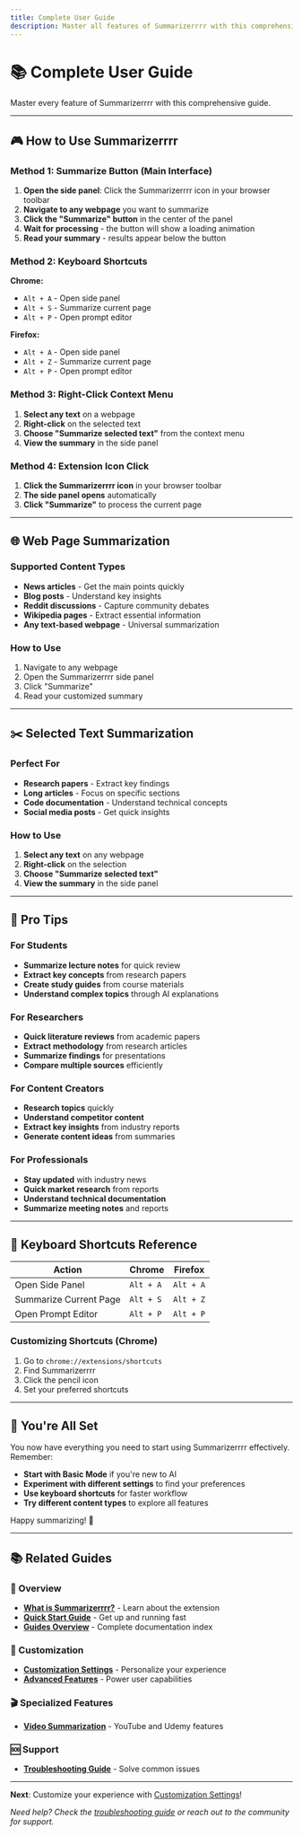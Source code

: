 ```yaml
---
title: Complete User Guide
description: Master all features of Summarizerrrr with this comprehensive guide.
---
```


# 📚 Complete User Guide

Master every feature of Summarizerrrr with this comprehensive guide.

---

## 🎮 How to Use Summarizerrrr

### Method 1: Summarize Button (Main Interface)

1. **Open the side panel**: Click the Summarizerrrr icon in your browser toolbar
2. **Navigate to any webpage** you want to summarize
3. **Click the "Summarize" button** in the center of the panel
4. **Wait for processing** - the button will show a loading animation
5. **Read your summary** - results appear below the button

### Method 2: Keyboard Shortcuts

**Chrome:**

- `Alt + A` - Open side panel
- `Alt + S` - Summarize current page
- `Alt + P` - Open prompt editor

**Firefox:**

- `Alt + A` - Open side panel
- `Alt + Z` - Summarize current page
- `Alt + P` - Open prompt editor

### Method 3: Right-Click Context Menu

1. **Select any text** on a webpage
2. **Right-click** on the selected text
3. **Choose "Summarize selected text"** from the context menu
4. **View the summary** in the side panel

### Method 4: Extension Icon Click

1. **Click the Summarizerrrr icon** in your browser toolbar
2. **The side panel opens** automatically
3. **Click "Summarize"** to process the current page

---

## 🌐 Web Page Summarization

### Supported Content Types

- **News articles** - Get the main points quickly
- **Blog posts** - Understand key insights
- **Reddit discussions** - Capture community debates
- **Wikipedia pages** - Extract essential information
- **Any text-based webpage** - Universal summarization

### How to Use

1. Navigate to any webpage
2. Open the Summarizerrrr side panel
3. Click "Summarize"
4. Read your customized summary

---

## ✂️ Selected Text Summarization

### Perfect For

- **Research papers** - Extract key findings
- **Long articles** - Focus on specific sections
- **Code documentation** - Understand technical concepts
- **Social media posts** - Get quick insights

### How to Use

1. **Select any text** on any webpage
2. **Right-click** on the selection
3. **Choose "Summarize selected text"**
4. **View the summary** in the side panel

---

## 🎯 Pro Tips

### For Students

- **Summarize lecture notes** for quick review
- **Extract key concepts** from research papers
- **Create study guides** from course materials
- **Understand complex topics** through AI explanations

### For Researchers

- **Quick literature reviews** from academic papers
- **Extract methodology** from research articles
- **Summarize findings** for presentations
- **Compare multiple sources** efficiently

### For Content Creators

- **Research topics** quickly
- **Understand competitor content**
- **Extract key insights** from industry reports
- **Generate content ideas** from summaries

### For Professionals

- **Stay updated** with industry news
- **Quick market research** from reports
- **Understand technical documentation**
- **Summarize meeting notes** and reports

---

## 📱 Keyboard Shortcuts Reference

| Action                 | Chrome    | Firefox   |
| ---------------------- | --------- | --------- |
| Open Side Panel        | `Alt + A` | `Alt + A` |
| Summarize Current Page | `Alt + S` | `Alt + Z` |
| Open Prompt Editor     | `Alt + P` | `Alt + P` |

### Customizing Shortcuts (Chrome)

1. Go to `chrome://extensions/shortcuts`
2. Find Summarizerrrr
3. Click the pencil icon
4. Set your preferred shortcuts

---

## 🎉 You're All Set

You now have everything you need to start using Summarizerrrr effectively. Remember:

- **Start with Basic Mode** if you're new to AI
- **Experiment with different settings** to find your preferences
- **Use keyboard shortcuts** for faster workflow
- **Try different content types** to explore all features

Happy summarizing! 🚀

---

## 📚 Related Guides

### 🎯 Overview

- **[What is Summarizerrrr?](/what-is-summarizerrrr)** - Learn about the extension
- **[Quick Start Guide](/guides/quick-start)** - Get up and running fast
- **[Guides Overview](/guides/guidance)** - Complete documentation index

### 🎨 Customization

- **[Customization Settings](/guides/customization)** - Personalize your experience
- **[Advanced Features](/guides/advanced-features)** - Power user capabilities

### 🎬 Specialized Features

- **[Video Summarization](/guides/video-summarization)** - YouTube and Udemy features

### 🆘 Support

- **[Troubleshooting Guide](/guides/troubleshooting)** - Solve common issues

---

**Next**: Customize your experience with [Customization Settings](/guides/customization)!

_Need help? Check the [troubleshooting guide](/guides/troubleshooting) or reach out to the community for support._
